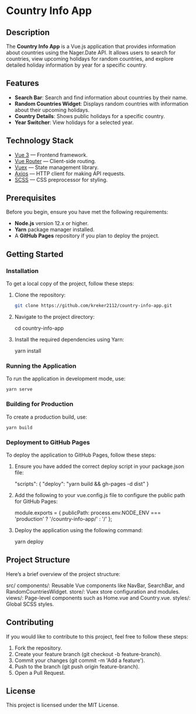 # Country Info App

## Description

The **Country Info App** is a Vue.js application that provides information about countries using the Nager.Date API. It allows users to search for countries, view upcoming holidays for random countries, and explore detailed holiday information by year for a specific country.

## Features

-   **Search Bar**: Search and find information about countries by their name.
-   **Random Countries Widget**: Displays random countries with information about their upcoming holidays.
-   **Country Details**: Shows public holidays for a specific country.
-   **Year Switcher**: View holidays for a selected year.

## Technology Stack

-   [Vue 3](https://vuejs.org/) — Frontend framework.
-   [Vue Router](https://router.vuejs.org/) — Client-side routing.
-   [Vuex](https://vuex.vuejs.org/) — State management library.
-   [Axios](https://axios-http.com/) — HTTP client for making API requests.
-   [SCSS](https://sass-lang.com/) — CSS preprocessor for styling.

## Prerequisites

Before you begin, ensure you have met the following requirements:

-   **Node.js** version 12.x or higher.
-   **Yarn** package manager installed.
-   A **GitHub Pages** repository if you plan to deploy the project.

## Getting Started

### Installation

To get a local copy of the project, follow these steps:

1. Clone the repository:

    ```bash
    git clone https://github.com/kreker2112/country-info-app.git

    ```

2. Navigate to the project directory:

    cd country-info-app

3. Install the required dependencies using Yarn:

    yarn install

### Running the Application

To run the application in development mode, use:

    yarn serve

### Building for Production

To create a production build, use:

    yarn build

### Deployment to GitHub Pages

To deploy the application to GitHub Pages, follow these steps:

1. Ensure you have added the correct deploy script in your package.json file:

    "scripts": {
    "deploy": "yarn build && gh-pages -d dist"
    }

2. Add the following to your vue.config.js file to configure the public path for GitHub Pages:

    module.exports = {
    publicPath: process.env.NODE_ENV === 'production'
    ? '/country-info-app/'
    : '/'
    };

3. Deploy the application using the following command:

    yarn deploy

## Project Structure

Here’s a brief overview of the project structure:

src/
components/: Reusable Vue components like NavBar, SearchBar, and RandomCountriesWidget.
store/: Vuex store configuration and modules.
views/: Page-level components such as Home.vue and Country.vue.
styles/: Global SCSS styles.

## Contributing

If you would like to contribute to this project, feel free to follow these steps:

1. Fork the repository.
2. Create your feature branch (git checkout -b feature-branch).
3. Commit your changes (git commit -m 'Add a feature').
4. Push to the branch (git push origin feature-branch).
5. Open a Pull Request.

## License

This project is licensed under the MIT License.
